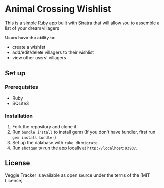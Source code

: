 # Animal Crossing Wishlist

This is a simple Ruby app built with Sinatra that will allow you to assemble a list of your dream villagers

Users have the ability to:
- create a wishlist
- add/edit/delete villagers to their wishlist
- view other users' villagers

## Set up

### Prerequisites
- Ruby
- SQLite3

### Installation

1. Fork the repository and clone it.
2. Run `bundle install` to install gems (If you don't have bundler, first run `gem install bundler`)
3. Set up the database with `rake db:migrate`.
5. Run `shotgun` to run the app locally at `http://localhost:9393/`.

## License
Veggie Tracker is available as open source under the terms of the [MIT License]